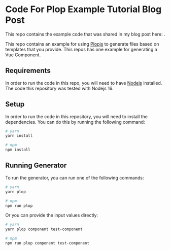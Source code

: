 # Code For Plop Example Tutorial Blog Post

This repo contains the example code that was shared in my blog post here: []().

This repo contains an example for using [Plopjs](https://plopjs.com/) to generate files based on templates that you provide. This repos has one example for generating a Vue Component.

## Requirements

In order to run the code in this repo, you will need to have [Nodejs](https://nodejs.org/en/) installed. The code this repository was tested with Nodejs 16.

## Setup

In order to run the code in this repository, you will need to install the dependencies. You can do this by running the following command:

```bash
# yarn
yarn install

# npm
npm install
```

## Running Generator

To run the generator, you can run one of the following commands:

```bash
# yarn
yarn plop

# npm
npm run plop
```

Or you can provide the input values directly:

```bash
# yarn
yarn plop component test-component

# npm
npm run plop component test-component
```
